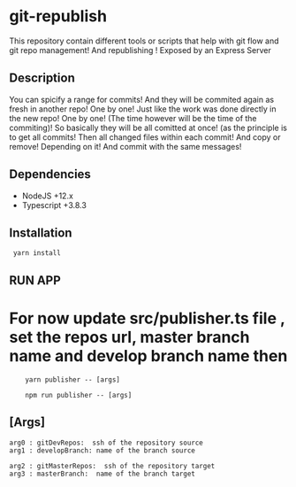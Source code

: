 
# git-republish

This repository contain different tools or scripts that help with git flow and git repo management! And republishing ! Exposed by an Express Server  

## Description 

You can spicify a range for commits! And they will be commited again as fresh in another repo! One by one! Just like the work was done directly in the new repo! One by one! (The time however will be the time of the commiting)! So basically they will be all comitted at once! (as the principle is to get all commits! Then all changed files within each commit! And copy or remove! Depending on it! And commit with the same messages!


## Dependencies

- NodeJS +12.x
- Typescript +3.8.3

## Installation

```
 yarn install
```


## RUN APP

# For now update src/publisher.ts file , set the repos url, master branch name and develop branch name then 

```
    yarn publisher -- [args]

    npm run publisher -- [args]

```

## [Args]

    arg0 : gitDevRepos:  ssh of the repository source
    arg1 : developBranch: name of the branch source
    
    arg2 : gitMasterRepos:  ssh of the repository target
    arg3 : masterBranch:  name of the branch target



